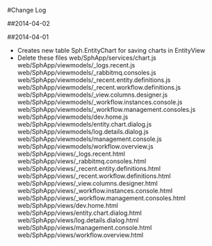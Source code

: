 #Change Log

##2014-04-02



##2014-04-01

* Creates new table Sph.EntityChart for saving charts in EntityView
* Delete these files
    web/SphApp/services/chart.js
    web/SphApp/viewmodels/_logs.recent.js
    web/SphApp/viewmodels/_rabbitmq.consoles.js
    web/SphApp/viewmodels/_recent.entity.definitions.js
    web/SphApp/viewmodels/_recent.workflow.definitions.js
    web/SphApp/viewmodels/_view.columns.designer.js
    web/SphApp/viewmodels/_workflow.instances.console.js
    web/SphApp/viewmodels/_workflow.management.consoles.js
    web/SphApp/viewmodels/dev.home.js
    web/SphApp/viewmodels/entity.chart.dialog.js
    web/SphApp/viewmodels/log.details.dialog.js
    web/SphApp/viewmodels/management.console.js
    web/SphApp/viewmodels/workflow.overview.js
    web/SphApp/views/_logs.recent.html
    web/SphApp/views/_rabbitmq.consoles.html
    web/SphApp/views/_recent.entity.definitions.html
    web/SphApp/views/_recent.workflow.definitions.html
    web/SphApp/views/_view.columns.designer.html
    web/SphApp/views/_workflow.instances.console.html
    web/SphApp/views/_workflow.management.consoles.html
    web/SphApp/views/dev.home.html
    web/SphApp/views/entity.chart.dialog.html
    web/SphApp/views/log.details.dialog.html
    web/SphApp/views/management.console.html
    web/SphApp/views/workflow.overview.html